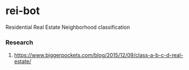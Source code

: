 # rei-bot
Residential Real Estate Neighborhood classification


### Research
1. https://www.biggerpockets.com/blog/2015/12/09/class-a-b-c-d-real-estate/
